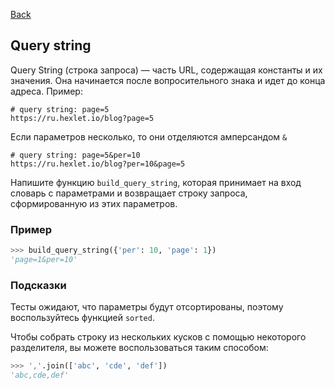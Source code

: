 [Back](../README.md)

## Query string

Query String (строка запроса) — часть URL, содержащая константы и их значения.
Она начинается после вопросительного знака и идет до конца адреса. Пример:

```http request
# query string: page=5
https://ru.hexlet.io/blog?page=5
```

Если параметров несколько, то они отделяются амперсандом `&`

```http request
# query string: page=5&per=10
https://ru.hexlet.io/blog?per=10&page=5
```

Напишите функцию `build_query_string`, которая принимает на вход словарь
с параметрами и возвращает строку запроса, сформированную из этих параметров.

### Пример

```python
>>> build_query_string({'per': 10, 'page': 1})
'page=1&per=10'
```

### Подсказки

Тесты ожидают, что параметры будут отсортированы, поэтому воспользуйтесь
функцией `sorted`.

Чтобы собрать строку из нескольких кусков с помощью некоторого разделителя, вы
можете воспользоваться таким способом:

```python
>>> ','.join(['abc', 'cde', 'def'])
'abc,cde,def'
```
